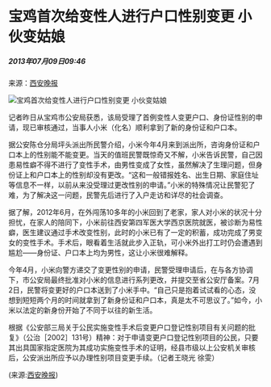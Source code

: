 # 宝鸡首次给变性人进行户口性别变更 小伙变姑娘

##### 2013年07月09日09:46    
来源：[西安晚报](http://news.xinhuanet.com/politics/2013-07/09/c_124979225.htm)  

![宝鸡首次给变性人进行户口性别变更 小伙变姑娘](http://58.68.146.78/index/?cid=&catalogs=70731&keyword=户口登记,变性人,小米,姑娘,性别,变性手术,首例,小伙,易性癖,户口本&refer=) 

记者昨日从宝鸡市公安局获悉，该局受理了首例变性人变更户口、身份证性别的申请，现已审核通过，当事人小米（化名）顺利拿到了新的身份证和户口本。

据公安陈仓分局坪头派出所民警介绍，小米今年4月来到派出所，咨询身份证和户口本上的性别能不能变更。当天的值班民警既惊奇又不解，小米告诉民警，自己因患易性癖不得不进行了变性手术，由男性变成了女性，虽然解决了生理问题，但身份证上和户口本上的性别却没有更改。“这和一般错报姓名、出生日期、家庭住址等信息不一样，以前从来没受理过更改性别的申请。”小米的特殊情况让民警犯了难，为了解决这一问题，民警先后进行了入户走访和详尽的社会调查。

据了解，2012年6月，在外闯荡10多年的小米回到了老家，家人对小米的状况十分担忧，在家人的陪同下，小米前往西安第四军医大学西京医院就医，被诊断为易性癖，医生建议通过手术改变性别，此时的小米已有了一定的积蓄，成功完成了男变女的变性手术。手术后，眼看着生活就此步入正轨，可小米外出打工时仍会遭遇到尴尬——身份证、户口本上均为男性，这让小米很难解释。

今年4月，小米向警方递交了变更性别的申请，民警受理申请后，在与各方协调下，市公安局最终批准对小米的信息进行系列更改，并提交至省公安厅备案。7月2日，民警将变更好的户口本送到了小米手中。“自己只是抱着试试看的心态，没想到短短两个月的时间就拿到了新身份证和户口本，真是太不可思议了。”如今，小米以法定的新身份开始了不同于以往的新生活。

根据《公安部三局关于公民实施变性手术后变更户口登记性别项目有关问题的批复》（公治［2002］131号）精神：对于申请变更户口登记性别项目的公民，只要其出具国家指定医院为其成功实施变性手术的证明，经县市级以上公安机关审核后，公安派出所应予以办理性别项目变更手续。（记者王晓光 徐雯）

(来源:[西安晚报](http://news.xinhuanet.com/politics/2013-07/09/c_124979225.htm))
<!-- tcd_original_link http://politics.people.com.cn/n/2013/0709/c70731-22129494.html -->
